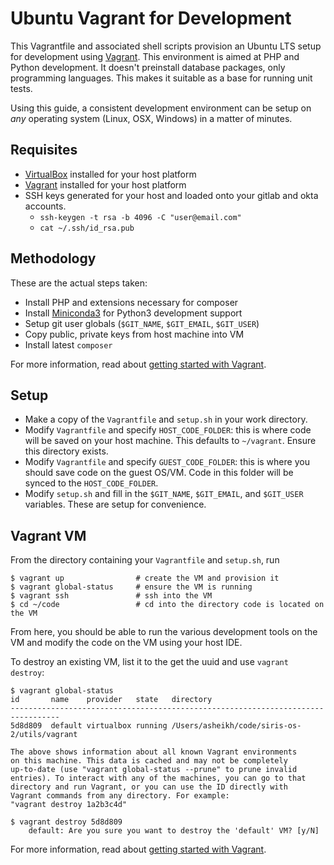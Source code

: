 # Ubuntu Vagrant for Development

This Vagrantfile and associated shell scripts provision an Ubuntu LTS setup for development using [Vagrant]. This environment is aimed at PHP and Python development. It doesn't preinstall database packages, only programming languages. This makes it suitable as a base for running unit tests.

Using this guide, a consistent development environment can be setup on *any* operating system (Linux, OSX, Windows) in a matter of minutes.

## Requisites

* [VirtualBox] installed for your host platform
* [Vagrant] installed for your host platform
* SSH keys generated for your host and loaded onto your gitlab and okta accounts.
    * `ssh-keygen -t rsa -b 4096 -C "user@email.com"`
    * `cat ~/.ssh/id_rsa.pub`

## Methodology

These are the actual steps taken:

* Install PHP and extensions necessary for composer
* Install [Miniconda3] for Python3 development support
* Setup git user globals (`$GIT_NAME`, `$GIT_EMAIL`, `$GIT_USER`)
* Copy public, private keys from host machine into VM
* Install latest `composer`

For more information, read about [getting started with Vagrant].

## Setup

* Make a copy of the `Vagrantfile` and `setup.sh` in your work directory.
* Modify `Vagrantfile` and specify `HOST_CODE_FOLDER`: this is where code will be saved on your host machine. This defaults to `~/vagrant`. Ensure this directory exists.
* Modify `Vagrantfile` and specify `GUEST_CODE_FOLDER`: this is where you should save code on the guest OS/VM. Code in this folder will be synced to the `HOST_CODE_FOLDER`.
* Modify `setup.sh` and fill in the `$GIT_NAME`, `$GIT_EMAIL`, and `$GIT_USER` variables. These are setup for convenience.

## Vagrant VM

From the directory containing your `Vagrantfile` and `setup.sh`, run
    
    $ vagrant up                # create the VM and provision it
    $ vagrant global-status     # ensure the VM is running
    $ vagrant ssh               # ssh into the VM
    $ cd ~/code                 # cd into the directory code is located on the VM

From here, you should be able to run the various development tools on the VM and modify the code on the VM using your host IDE.

To destroy an existing VM, list it to the get the uuid and use `vagrant destroy`:

    $ vagrant global-status
    id       name    provider   state   directory                                    
    ---------------------------------------------------------------------------------
    5d8d809  default virtualbox running /Users/asheikh/code/siris-os-2/utils/vagrant 
     
    The above shows information about all known Vagrant environments
    on this machine. This data is cached and may not be completely
    up-to-date (use "vagrant global-status --prune" to prune invalid
    entries). To interact with any of the machines, you can go to that
    directory and run Vagrant, or you can use the ID directly with
    Vagrant commands from any directory. For example:
    "vagrant destroy 1a2b3c4d"

    $ vagrant destroy 5d8d809
        default: Are you sure you want to destroy the 'default' VM? [y/N] 

For more information, read about [getting started with Vagrant].

[VirtualBox]: https://www.virtualbox.org/
[Vagrant]: https://www.vagrantup.com/
[getting started with Vagrant]: https://www.vagrantup.com/intro/getting-started/index.html
[Composer]: https://getcomposer.org/download/
[Miniconda3]: https://docs.conda.io/en/latest/miniconda.html
